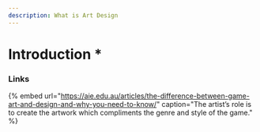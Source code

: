 ```yaml
---
description: What is Art Design
---
```


# Introduction \*

### Links

{% embed url="https://aie.edu.au/articles/the-difference-between-game-art-and-design-and-why-you-need-to-know/" caption="The artist’s role is to create the artwork which compliments the genre and style of the game." %}





